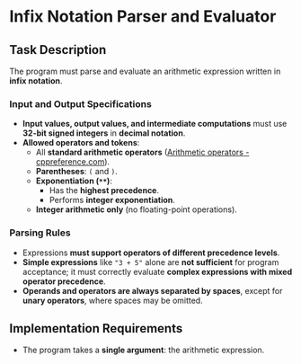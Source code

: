 # Infix Notation Parser and Evaluator

## Task Description

The program must parse and evaluate an arithmetic expression written in **infix notation**.

### Input and Output Specifications

- **Input values, output values, and intermediate computations** must use **32-bit signed integers** in **decimal notation**.
- **Allowed operators and tokens**:
  - All **standard arithmetic operators** ([Arithmetic operators - cppreference.com](https://en.cppreference.com/w/c/language/operator_arithmetic)).
  - **Parentheses**: `(` and `)`.
  - **Exponentiation (`**`)**: 
    - Has the **highest precedence**.
    - Performs **integer exponentiation**.
  - **Integer arithmetic only** (no floating-point operations).

### Parsing Rules

- Expressions **must support operators of different precedence levels**.
- **Simple expressions** like `"3 + 5"` alone are **not sufficient** for program acceptance; it must correctly evaluate **complex expressions with mixed operator precedence**.
- **Operands and operators are always separated by spaces**, except for **unary operators**, where spaces may be omitted.

## Implementation Requirements

- The program takes a **single argument**: the arithmetic expression.

